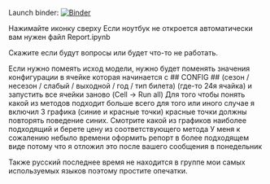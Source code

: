 
Launch binder: [![Binder](https://mybinder.org/badge_logo.svg)](https://mybinder.org/v2/gh/thebarsik/meganom-elasticity/master)

Нажимайте иконку сверху
Если ноутбук не откроется автоматически вам нужен файл Report.ipynb



Скажите если будут вопросы или будет что-то не работать.

Если нужно помеять исход модели, нужно будет поменять значения конфигурации в ячейке которая начинается с ## CONFIG ## (сезон / несезон / слабый / выходной / год / тип билета) (где-то 24я ячайка) и запустить все ячейки заново (Cell -> Run all)
Для того чтобы понять какой из методов подходит больше всего для того или иного случае я включил 3 графика (синие и красные точки) красные точки должны повторять поведение синих. Смотрите какой из графиков наиболее подходящий и берете цену из соответствующего метода
У меня к сожалению небыло времени оформить репорт в более подходящем виде потому что я отложил это после вашего сообщения в понедельник

Также русский последнее время не находится в группе мои самых используемых языков поэтому простите опечатки.
